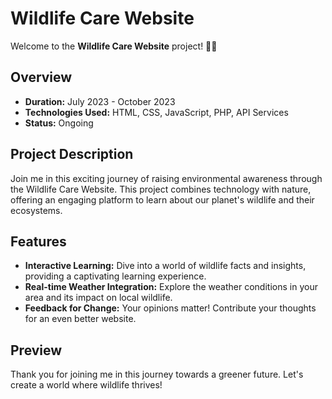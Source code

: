 # Wildlife Care Website

Welcome to the **Wildlife Care Website** project! 🌿🐾

## Overview

- **Duration:** July 2023 - October 2023
- **Technologies Used:** HTML, CSS, JavaScript, PHP, API Services
- **Status:** Ongoing

## Project Description

Join me in this exciting journey of raising environmental awareness through the Wildlife Care Website. This project combines technology with nature, offering an engaging platform to learn about our planet's wildlife and their ecosystems.

## Features

- **Interactive Learning:** Dive into a world of wildlife facts and insights, providing a captivating learning experience.
- **Real-time Weather Integration:** Explore the weather conditions in your area and its impact on local wildlife.
- **Feedback for Change:** Your opinions matter! Contribute your thoughts for an even better website.

## Preview

Thank you for joining me in this journey towards a greener future. Let's create a world where wildlife thrives!

